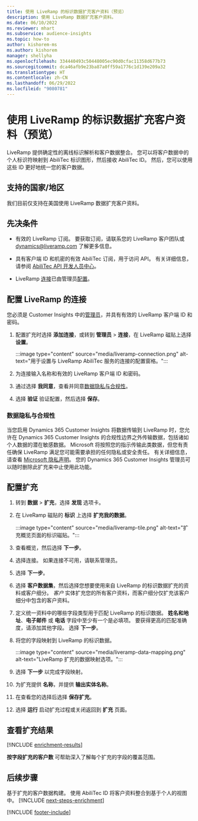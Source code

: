 ```yaml
---
title: 使用 LiveRamp 的标识数据扩充客户资料（预览）
description: 使用 LiveRamp 数据扩充客户资料。
ms.date: 06/10/2022
ms.reviewer: mhart
ms.subservice: audience-insights
ms.topic: how-to
author: kishorem-ms
ms.author: kishorem
manager: shellyha
ms.openlocfilehash: 334440493c50448005ec90d0cfac11358d677b73
ms.sourcegitcommit: dca46afb9e23ba87a0ff59a1776c1d139e209a32
ms.translationtype: HT
ms.contentlocale: zh-CN
ms.lasthandoff: 06/29/2022
ms.locfileid: "9080781"
---
```

# <a name="enrich-customer-profiles-with-identity-data-from-liveramp-preview"></a>使用 LiveRamp 的标识数据扩充客户资料（预览）

LiveRamp 提供确定性的离线标识解析和客户数据整合。 您可以将客户数据中的个人标识符映射到 AbiliTec 标识图形，然后接收 AbiliTec ID。 然后，您可以使用这些 ID 更好地统一您的客户数据。

## <a name="supported-countriesregions"></a>支持的国家/地区

我们目前仅支持在美国使用 LiveRamp 数据扩充客户资料。

## <a name="prerequisites"></a>先决条件

- 有效的 LiveRamp 订阅。 要获取订阅，请联系您的 LiveRamp 客户团队或 [dynamics@liveramp.com](mailto:dynamics@liveramp.com) 了解更多信息。

- 具有客户端 ID 和机密的有效 AbiliTec 订阅，用于访问 API。 有关详细信息，请参阅 [AbiliTec API 开发人员中心](https://developers.liveramp.com/abilitec-api/)。

- LiveRamp [连接](connections.md)已由管理员[配置](#configure-the-connection-for-liveramp)。

## <a name="configure-the-connection-for-liveramp"></a>配置 LiveRamp 的连接

您必须是 Customer Insights 中的[管理员](permissions.md#admin)，并具有有效的 LiveRamp 客户端 ID 和密码。

1. 配置扩充时选择 **添加连接**，或转到 **管理员** > **连接**，在 LiveRamp 磁贴上选择 **设置**。

   :::image type="content" source="media/liveramp-connection.png" alt-text="用于设置与 LiveRamp AbiliTec 服务的连接的配置窗格。":::

1. 为连接输入名称和有效的 LiveRamp 客户端 ID 和密码。

1. 通过选择 **我同意**，查看并同意[数据隐私与合规性](#data-privacy-and-compliance)。

1. 选择 **验证** 验证配置，然后选择 **保存**。

### <a name="data-privacy-and-compliance"></a>数据隐私与合规性

当您启用 Dynamics 365 Customer Insights 将数据传输到 LiveRamp 时，您允许在 Dynamics 365 Customer Insights 的合规性边界之外传输数据，包括诸如个人数据的潜在敏感数据。 Microsoft 将按照您的指示传输此类数据，但您有责任确保 LiveRamp 满足您可能需要承担的任何隐私或安全责任。 有关详细信息，请查看 [Microsoft 隐私声明](https://go.microsoft.com/fwlink/?linkid=396732)。 您的 Dynamics 365 Customer Insights 管理员可以随时删除此扩充来中止使用此功能。

## <a name="configure-the-enrichment"></a>配置扩充

1. 转到 **数据** > **扩充**，选择 **发现** 选项卡。

1. 在 LiveRamp 磁贴的 **标识** 上选择 **扩充我的数据**。

   :::image type="content" source="media/liveramp-tile.png" alt-text="扩充概览页面的标识磁贴。":::

1. 查看概览，然后选择 **下一步**。

1. 选择连接。 如果连接不可用，请联系管理员。

1. 选择 **下一步**。

1. 选择 **客户数据集**，然后选择您想要使用来自 LiveRamp 的标识数据扩充的资料或客户细分。 *客户* 实体扩充您的所有客户资料，而客户细分仅扩充该客户细分中包含的客户资料。

1. 定义统一资料中的哪些字段类型用于匹配 LiveRamp 的标识数据。 **姓名和地址**、**电子邮件** 或 **电话** 字段中至少有一个是必填项。 要获得更高的匹配准确度，请添加其他字段。 选择 **下一步**。

1. 将您的字段映射到 LiveRamp 的标识数据。

   :::image type="content" source="media/liveramp-data-mapping.png" alt-text="LiveRamp 扩充的数据映射选项。":::

1. 选择 **下一步** 以完成字段映射。

1. 为扩充提供 **名称**，并提供 **输出实体名称**。

1. 在查看您的选择后选择 **保存扩充**。

1. 选择 **运行** 启动扩充过程或关闭返回到 **扩充** 页面。

## <a name="view-enrichment-results"></a>查看扩充结果

[!INCLUDE [enrichment-results](includes/enrichment-results.md)]

**按字段扩充的客户数** 可帮助深入了解每个扩充的字段的覆盖范围。

## <a name="next-steps"></a>后续步骤

基于扩充的客户数据构建。 使用 AbiliTec ID 将客户资料整合到基于个人的视图中。
[!INCLUDE [next-steps-enrichment](includes/next-steps-enrichment.md)]

[!INCLUDE [footer-include](includes/footer-banner.md)]
